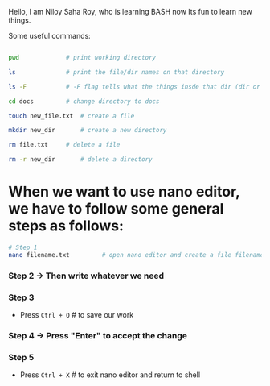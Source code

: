 Hello, I am Niloy Saha Roy, who is learning BASH now
Its fun to learn new things.

Some useful commands:
```bash

pwd 			# print working directory

ls  			# print the file/dir names on that directory

ls -F 			# -F flag tells what the things insde that dir (dir or files)

cd docs			# change directory to docs

touch new_file.txt	# create a file

mkdir new_dir		# create a new directory

rm file.txt		# delete a file

rm -r new_dir		# delete a directory
```

# When we want to use nano editor, we have to follow some general steps as follows:
```bash
# Step 1
nano filename.txt         # open nano editor and create a file filename.txt
```
### Step 2 ->  Then write whatever we need

### Step 3 
- Press `Ctrl + O`         # to save our work

### Step 4 -> Press "Enter" to accept the change

### Step 5 
- Press `Ctrl + X`         # to exit nano editor and return to shell


